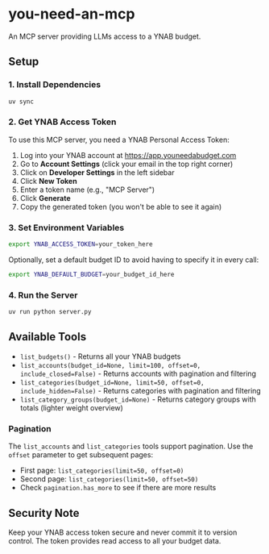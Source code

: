 # you-need-an-mcp

An MCP server providing LLMs access to a YNAB budget.

## Setup

### 1. Install Dependencies

```bash
uv sync
```

### 2. Get YNAB Access Token

To use this MCP server, you need a YNAB Personal Access Token:

1. Log into your YNAB account at https://app.youneedabudget.com
2. Go to **Account Settings** (click your email in the top right corner)
3. Click on **Developer Settings** in the left sidebar
4. Click **New Token**
5. Enter a token name (e.g., "MCP Server")
6. Click **Generate** 
7. Copy the generated token (you won't be able to see it again)

### 3. Set Environment Variables

```bash
export YNAB_ACCESS_TOKEN=your_token_here
```

Optionally, set a default budget ID to avoid having to specify it in every call:

```bash
export YNAB_DEFAULT_BUDGET=your_budget_id_here
```

### 4. Run the Server

```bash
uv run python server.py
```

## Available Tools

- `list_budgets()` - Returns all your YNAB budgets
- `list_accounts(budget_id=None, limit=100, offset=0, include_closed=False)` - Returns accounts with pagination and filtering
- `list_categories(budget_id=None, limit=50, offset=0, include_hidden=False)` - Returns categories with pagination and filtering
- `list_category_groups(budget_id=None)` - Returns category groups with totals (lighter weight overview)

### Pagination

The `list_accounts` and `list_categories` tools support pagination. Use the `offset` parameter to get subsequent pages:
- First page: `list_categories(limit=50, offset=0)`
- Second page: `list_categories(limit=50, offset=50)`
- Check `pagination.has_more` to see if there are more results

## Security Note

Keep your YNAB access token secure and never commit it to version control. The token provides read access to all your budget data.
